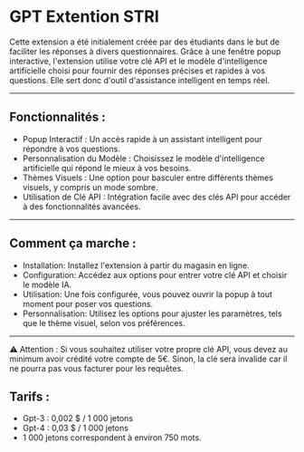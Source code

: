 # GPT Extention STRI

Cette extension a été initialement créée par des étudiants dans le but de faciliter les réponses à divers questionnaires. Grâce à une fenêtre popup interactive, l'extension utilise votre clé API et le modèle d'intelligence artificielle choisi pour fournir des réponses précises et rapides à vos questions. Elle sert donc d'outil d'assistance intelligent en temps réel.

---
## Fonctionnalités :

- Popup Interactif : Un accès rapide à un assistant intelligent pour répondre à vos questions.
- Personnalisation du Modèle : Choisissez le modèle d'intelligence artificielle qui répond le mieux à vos besoins.
- Thèmes Visuels : Une option pour basculer entre différents thèmes visuels, y compris un mode sombre.
- Utilisation de Clé API : Intégration facile avec des clés API pour accéder à des fonctionnalités avancées.

---
## Comment ça marche :

- Installation: Installez l'extension à partir du magasin en ligne.
- Configuration: Accédez aux options pour entrer votre clé API et choisir le modèle IA.
- Utilisation: Une fois configurée, vous pouvez ouvrir la popup à tout moment pour poser vos questions.
- Personnalisation: Utilisez les options pour ajuster les paramètres, tels que le thème visuel, selon vos préférences.

---
⚠️ Attention : Si vous souhaitez utiliser votre propre clé API, vous devez au minimum avoir crédité votre compte de 5€. Sinon, la clé sera invalide car il ne pourra pas vous facturer pour les requêtes.
## Tarifs :
- Gpt-3 : 0,002 $ / 1 000 jetons
- Gpt-4 : 0,03 $ / 1 000 jetons
- 1 000 jetons correspondent à environ 750 mots.
